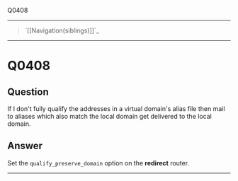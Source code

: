 Q0408

* * * * *

> \`[[Navigation(siblings)]]\`\_

* * * * *

Q0408
=====

Question
--------

If I don't fully qualify the addresses in a virtual domain's alias file
then mail to aliases which also match the local domain get delivered to
the local domain.

Answer
------

Set the `qualify_preserve_domain` option on the **redirect** router.

* * * * *
